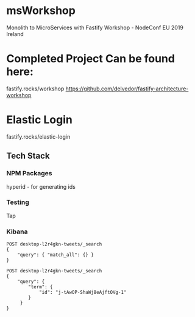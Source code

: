 # msWorkshop
Monolith to MicroServices with Fastify Workshop - NodeConf EU 2019 Ireland


# Completed Project Can be found here:
fastify.rocks/workshop
https://github.com/delvedor/fastify-architecture-workshop

# Elastic Login
fastify.rocks/elastic-login

## Tech Stack

### NPM Packages

hyperid - for generating ids

### Testing
Tap


### Kibana

```
POST desktop-l2r4gkn-tweets/_search
{
    "query": { "match_all": {} }
}
```
```
POST desktop-l2r4gkn-tweets/_search
{
    "query": { 
        "term": {
            "id": "j-tAwOP-ShaWj8eAjftOVg-1"
        }
     }
}
```